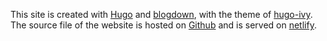 This site is created with [Hugo](https://gohugo.io)  and [blogdown](https://bookdown.org/yihui/blogdown/), with the theme of [hugo-ivy](https://ivy.yihui.name). The source file of the website is hosted on [Github](https://github.com/likanzhan) and is served on [netlify](https://app.netlify.com).
